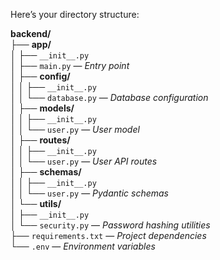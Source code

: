 Here’s your directory structure:

**backend/**  
├── **app/**  
│   ├── `__init__.py`  
│   ├── `main.py`  — *Entry point*  
│   ├── **config/**  
│   │   ├── `__init__.py`  
│   │   └── `database.py`  — *Database configuration*  
│   ├── **models/**  
│   │   ├── `__init__.py`  
│   │   └── `user.py`  — *User model*  
│   ├── **routes/**  
│   │   ├── `__init__.py`  
│   │   └── `user.py`  — *User API routes*  
│   ├── **schemas/**  
│   │   ├── `__init__.py`  
│   │   └── `user.py`  — *Pydantic schemas*  
│   └── **utils/**  
│       ├── `__init__.py`  
│       └── `security.py`  — *Password hashing utilities*  
├── `requirements.txt`  — *Project dependencies*  
└── `.env`  — *Environment variables*  
